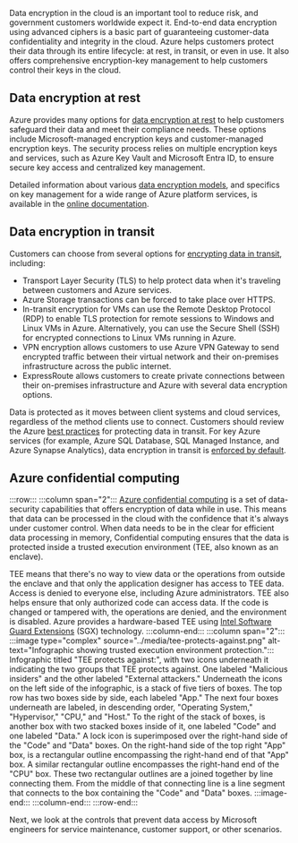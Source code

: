 Data encryption in the cloud is an important tool to reduce risk, and government customers worldwide expect it. End-to-end data encryption using advanced ciphers is a basic part of guaranteeing customer-data confidentiality and integrity in the cloud. Azure helps customers protect their data through its entire lifecycle: at rest, in transit, or even in use. It also offers comprehensive encryption-key management to help customers control their keys in the cloud.

## Data encryption at rest

Azure provides many options for [data encryption at rest](/azure/security/fundamentals/encryption-atrest) to help customers safeguard their data and meet their compliance needs. These options include Microsoft-managed encryption keys and customer-managed encryption keys. The security process relies on multiple encryption keys and services, such as Azure Key Vault and Microsoft Entra ID, to ensure secure key access and centralized key management.

Detailed information about various [data encryption models](/azure/security/fundamentals/encryption-models), and specifics on key management for a wide range of Azure platform services, is available in the [online documentation](/azure/security/fundamentals/encryption-atrest).

## Data encryption in transit

Customers can choose from several options for [encrypting data in transit](/azure/security/fundamentals/encryption-overview#encryption-of-data-in-transit), including:

* Transport Layer Security (TLS) to help protect data when it's traveling between customers and Azure services.
* Azure Storage transactions can be forced to take place over HTTPS.
* In-transit encryption for VMs can use the Remote Desktop Protocol (RDP) to enable TLS protection for remote sessions to Windows and Linux VMs in Azure. Alternatively, you can use the Secure Shell (SSH) for encrypted connections to Linux VMs running in Azure.
* VPN encryption allows customers to use Azure VPN Gateway to send encrypted traffic between their virtual network and their on-premises infrastructure across the public internet.
* ExpressRoute allows customers to create private connections between their on-premises infrastructure and Azure with several data encryption options.

Data is protected as it moves between client systems and cloud services, regardless of the method clients use to connect. Customers should review the Azure [best practices](/azure/security/fundamentals/data-encryption-best-practices#protect-data-in-transit) for protecting data in transit. For key Azure services (for example, Azure SQL Database, SQL Managed Instance, and Azure Synapse Analytics), data encryption in transit is [enforced by default](/azure/azure-sql/database/security-overview#information-protection-and-encryption).

## Azure confidential computing

:::row:::
:::column span="2":::
[Azure confidential computing](https://azure.microsoft.com/solutions/confidential-compute/) is a set of data-security capabilities that offers encryption of data while in use. This means that data can be processed in the cloud with the confidence that it's always under customer control. When data needs to be in the clear for efficient data processing in memory, Confidential computing ensures that the data is protected inside a trusted execution environment (TEE, also known as an enclave).

TEE means that there's no way to view data or the operations from outside the enclave and that only the application designer has access to TEE data. Access is denied to everyone else, including Azure administrators. TEE also helps ensure that only authorized code can access data. If the code is changed or tampered with, the operations are denied, and the environment is disabled. Azure provides a hardware-based TEE using [Intel Software Guard Extensions](https://software.intel.com/content/www/us/en/develop/topics/software-guard-extensions.html) (SGX) technology.
:::column-end:::
:::column span="2":::
:::image type="complex" source="../media/tee-protects-against.png" alt-text="Infographic showing trusted execution environment protection.":::
Infographic titled "TEE protects against:", with two icons underneath it indicating the two groups that TEE protects against. One labeled "Malicious insiders" and the other labeled "External attackers." Underneath the icons on the left side of the infographic, is a stack of five tiers of boxes. The top row has two boxes side by side, each labeled "App." The next four boxes underneath are labeled, in descending order, "Operating System," "Hypervisor," "CPU," and "Host." To the right of the stack of boxes, is another box with two stacked boxes inside of it, one labeled "Code" and one labeled "Data." A lock icon is superimposed over the right-hand side of the "Code" and "Data" boxes. On the right-hand side of the top right "App" box, is a rectangular outline encompassing the right-hand end of that "App" box. A similar rectangular outline encompasses the right-hand end of the "CPU" box. These two rectangular outlines are a joined together by line connecting them. From the middle of that connecting line is a line segment that connects to the box containing the "Code" and "Data" boxes.
:::image-end:::
:::column-end:::
:::row-end:::

Next, we look at the controls that prevent data access by Microsoft engineers for service maintenance, customer support, or other scenarios.
